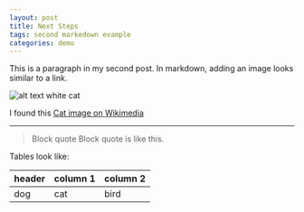 ```yaml
---
layout: post
title: Next Steps
tags: second markedown example
categories: demo
---
```


This is a paragraph in my second post. 
In markdown, adding an image looks similar to a link. 

![alt text white cat](https://upload.wikimedia.org/wikipedia/commons/thumb/b/b1/VAN_CAT.png/480px-VAN_CAT.png)

I found this [Cat image on Wikimedia](http://commons.wikimedia.org/wiki/File:VAN_CAT.png)

-----------

> Block quote
> Block quote is like this. 

Tables look like:

| header | column 1 | column 2 |
| --- | --- | --- |
| dog | cat | bird |


